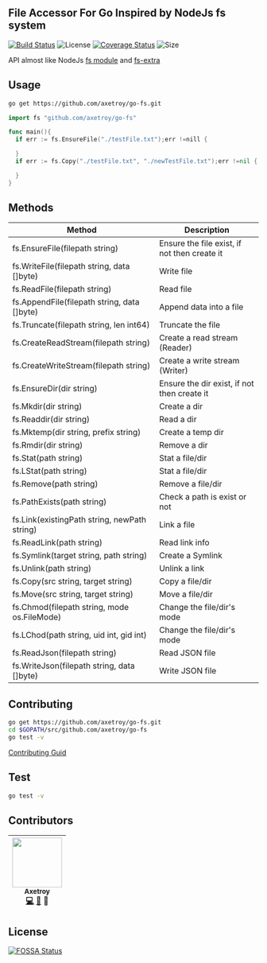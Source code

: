 ## File Accessor For Go Inspired by NodeJs fs system

[![Build Status](https://travis-ci.org/axetroy/go-fs.svg?branch=master)](https://travis-ci.org/axetroy/go-fs)
![License](https://img.shields.io/badge/license-Apache-green.svg)
[![Coverage Status](https://coveralls.io/repos/github/axetroy/go-fs/badge.svg?branch=master)](https://coveralls.io/github/axetroy/go-fs?branch=master)
![Size](https://github-size-badge.herokuapp.com/axetroy/go-fs.svg)

API almost like NodeJs [fs module](http://nodejs.cn/api/fs.html) and [fs-extra](https://github.com/jprichardson/node-fs-extra)

## Usage

```bash
go get https://github.com/axetroy/go-fs.git
```

```go
import fs "github.com/axetroy/go-fs"

func main(){
  if err := fs.EnsureFile("./testFile.txt");err !=nill {

  }
  if err := fs.Copy("./testFile.txt", "./newTestFile.txt");err !=nil {

  }
}
```

## Methods

| Method                                       | Description                                  |
| -------------------------------------------- | -------------------------------------------- |
| fs.EnsureFile(filepath string)               | Ensure the file exist, if not then create it |
| fs.WriteFile(filepath string, data []byte)   | Write file                                   |
| fs.ReadFile(filepath string)                 | Read file                                    |
| fs.AppendFile(filepath string, data []byte)  | Append data into a file                      |
| fs.Truncate(filepath string, len int64)      | Truncate the file                            |
| fs.CreateReadStream(filepath string)         | Create a read stream (Reader)                |
| fs.CreateWriteStream(filepath string)        | Create a write stream (Writer)               |
| fs.EnsureDir(dir string)                     | Ensure the dir exist, if not then create it  |
| fs.Mkdir(dir string)                         | Create a dir                                 |
| fs.Readdir(dir string)                       | Read a dir                                   |
| fs.Mktemp(dir string, prefix string)         | Create a temp dir                            |
| fs.Rmdir(dir string)                         | Remove a dir                                 |
| fs.Stat(path string)                         | Stat a file/dir                              |
| fs.LStat(path string)                        | Stat a file/dir                              |
| fs.Remove(path string)                       | Remove a file/dir                            |
| fs.PathExists(path string)                   | Check a path is exist or not                 |
| fs.Link(existingPath string, newPath string) | Link a file                                  |
| fs.ReadLink(path string)                     | Read link info                               |
| fs.Symlink(target string, path string)       | Create a Symlink                             |
| fs.Unlink(path string)                       | Unlink a link                                |
| fs.Copy(src string, target string)           | Copy a file/dir                              |
| fs.Move(src string, target string)           | Move a file/dir                              |
| fs.Chmod(filepath string, mode os.FileMode)  | Change the file/dir's mode                   |
| fs.LChod(path string, uid int, gid int)      | Change the file/dir's mode                   |
| fs.ReadJson(filepath string)                 | Read JSON file                               |
| fs.WriteJson(filepath string, data []byte)   | Write JSON file                              |

## Contributing

```bash
go get https://github.com/axetroy/go-fs.git
cd $GOPATH/src/github.com/axetroy/go-fs
go test -v
```

[Contributing Guid](https://github.com/axetroy/Github/blob/master/CONTRIBUTING.md)

## Test

```bash
go test -v
```

## Contributors

<!-- ALL-CONTRIBUTORS-LIST:START - Do not remove or modify this section -->

| [<img src="https://avatars1.githubusercontent.com/u/9758711?v=3" width="100px;"/><br /><sub>Axetroy</sub>](http://axetroy.github.io)<br />[💻](https://github.com/axetroyanti-redirect/go-fs/commits?author=axetroy) [🐛](https://github.com/axetroy/go-fs/issues?q=author%3Aaxetroy) 🎨 |
| :--------------------------------------------------------------------------------------------------------------------------------------------------------------------------------------------------------------------------------------------------------------------------------------: |


<!-- ALL-CONTRIBUTORS-LIST:END -->

## License

[![FOSSA Status](https://app.fossa.io/api/projects/git%2Bgithub.com%2Faxetroy%2Fgo-fs.svg?type=large)](https://app.fossa.io/projects/git%2Bgithub.com%2Faxetroy%2Fgo-fs?ref=badge_large)
